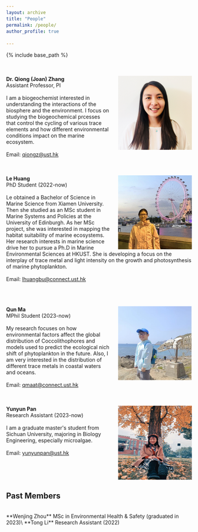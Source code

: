 ```yaml
---
layout: archive
title: "People"
permalink: /people/
author_profile: true

---
```


{% include base_path %}

<br/><br/>
<img align="right" style="float: right; padding-left: 20px;" src="/images/Joanzhang.png" width="200" height="200">  **Dr. Qiong (Joan) Zhang**
<br/>
Assistant Professor, PI 
<br/><br/>
I am a biogeochemist interested in understanding the interactions of the biosphere and the environment. I focus on studying the biogeochemical prcesses that control the cycling of various trace elements and how different environmental conditions impact on the marine ecosystem.
<br/><br/>
Email: [qiongz@ust.hk](mailto:qiongz@ust.hk) &nbsp; &nbsp; &nbsp; 

<br/><br/>
<img align="right" style="float: right; padding-left: 20px;" src="/images/huangle.png" width="200" height="200">  **Le Huang**
<br/>
PhD Student (2022-now)
<br/><br/>
Le obtained a Bachelor of Science in Marine Science from Xiamen University. Then she studied as an MSc student in Marine Systems and Policies at the University of Edinburgh. As her MSc project, she was interested in mapping the habitat suitability of marine ecosystems. Her research interests in marine science drive her to pursue a Ph.D in Marine Environmental Sciences at HKUST. She is developing a focus on the interplay of trace metal and light intensity on the growth and photosynthesis of marine phytoplankton.
<br/><br/>
Email: [lhuangbu@connect.ust.hk](mailto:lhuangbu@connect.ust.hk) &nbsp; &nbsp; &nbsp;  

<br/><br/><br/>
<img align="right" style="float: right; padding-left: 20px;" src="/images/Maqun.jpg" width="200" height="200">  **Qun Ma**
<br/>
MPhil Student (2023-now)
<br/><br/>
My research focuses on how environmental factors affect the global distribution of Coccolithophores and models used to predict the ecological nich shift of phytoplankton in the future. Also, I am very interested in the distribution of different trace metals in coastal waters and oceans.
<br/><br/>
Email: [qmaat@connect.ust.hk](mailto:qmaat@connect.ust.hk) &nbsp; &nbsp; &nbsp; 

<br/><br/>
<img align="right" style="float: right; padding-left: 20px;" src="/images/Panyunyun.png" width="200" height="200">  **Yunyun Pan**
<br/>
Research Assistant (2023-now)
<br/><br/>
I am a graduate master's student from Sichuan University, majoring in Biology Engineering, especially microalgae. 
<br/><br/>
Email: [yunyunpan@ust.hk](mailto:yunyunpan@ust.hk) &nbsp; &nbsp; &nbsp; 

<br/><br/><br/>

## Past Members
<br/>
**Wenjing Zhou** MSc in Environmental Health & Safety (graduated in 2023)\
**Tong Li** Research Assistant (2022)







